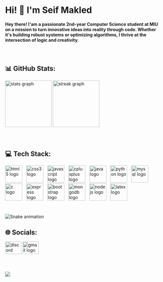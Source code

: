 <h1 align="left">Hi! 👋 I'm Seif Makled<br></h2> <h4>Hey there! I'am a passionate 2nd-year Computer Science student at MIU on a mission to turn innovative ideas into reality through code. Whether it's building robust systems or optimizing algorithms, I thrive at the intersection of logic and creativity.</h4>

###

<br clear="both">

<h2 align="left"> 📊 GitHub Stats: <br> </h2>
<div align="left">
  <img src="https://github-readme-stats.vercel.app/api?username=Seifmakled&hide_title=false&hide_rank=false&show_icons=true&include_all_commits=true&count_private=true&disable_animations=false&theme=dracula&locale=en&hide_border=false" height="150" alt="stats graph"  />
  <img src="https://streak-stats.demolab.com?user=Seifmakled&locale=en&mode=daily&theme=dracula&hide_border=false&border_radius=5" height="150" alt="streak graph"  />
</div>

###

<br clear="both">


<h2 align="left"> 💻 Tech Stack: <br> </h2>
<div align="left">
<img src="https://cdn.jsdelivr.net/gh/devicons/devicon/icons/html5/html5-original.svg" height="55" alt="html5 logo" />
<img width="5" />
<img src="https://cdn.jsdelivr.net/gh/devicons/devicon/icons/css3/css3-original.svg" height="55" alt="css3 logo" />
<img width="5" />
<img src="https://cdn.jsdelivr.net/gh/devicons/devicon/icons/javascript/javascript-original.svg" height="55" alt="javascript logo" />
<img width="5" />
<img src="https://cdn.jsdelivr.net/gh/devicons/devicon/icons/cplusplus/cplusplus-original.svg" height="55" alt="cplusplus logo" />
<img width="5" />
<img src="https://cdn.jsdelivr.net/gh/devicons/devicon/icons/java/java-original.svg" height="55" alt="java logo" />
<img width="5" />
<img src="https://cdn.jsdelivr.net/gh/devicons/devicon/icons/python/python-original.svg" height="55" alt="python logo" />
<img width="5" />
<img src="https://cdn.jsdelivr.net/gh/devicons/devicon/icons/mysql/mysql-original.svg" height="55" alt="mysql logo" />
<img width="5" />
<img src="https://cdn.jsdelivr.net/gh/devicons/devicon/icons/c/c-original.svg" height="55" alt="c logo" />
<img width="5" />
<img src="https://cdn.jsdelivr.net/gh/devicons/devicon/icons/express/express-original.svg" height="55" alt="express logo" />
<img width="5" />
<img src="https://cdn.jsdelivr.net/gh/devicons/devicon/icons/bootstrap/bootstrap-original.svg" height="55" alt="bootstrap logo" />
<img width="5" />
<img src="https://cdn.jsdelivr.net/gh/devicons/devicon/icons/mongodb/mongodb-original.svg" height="55" alt="mongodb logo" />
<img width="5" />
<img src="https://cdn.jsdelivr.net/gh/devicons/devicon/icons/nodejs/nodejs-original.svg" height="55" alt="nodejs logo" />
<img width="5" />
<img src="https://cdn.jsdelivr.net/gh/devicons/devicon/icons/latex/latex-original.svg" height="55" alt="latex logo" />
</div>

###

<br clear="both">

<picture>
<source media="(prefers-color-scheme: dark)" srcset="https://raw.githubusercontent.com/tobiasmeyhoefer/tobiasmeyhoefer/output/github-snake-dark.svg" />
<source media="(prefers-color-scheme: light)" srcset="https://raw.githubusercontent.com/tobiasmeyhoefer/tobiasmeyhoefer/output/github-snake.svg" />
<img src="https://raw.githubusercontent.com/tobiasmeyhoefer/tobiasmeyhoefer/output/github-snake.svg" alt="Snake animation" />
</picture>


###

<h2 align="left"> 🌐 Socials: <br> </h2>
<div align="left">
  <img src="https://raw.githubusercontent.com/maurodesouza/profile-readme-generator/master/src/assets/icons/social/discord/default.svg" width="52" height="40" alt="discord logo"  />
  <img src="https://raw.githubusercontent.com/maurodesouza/profile-readme-generator/master/src/assets/icons/social/gmail/default.svg" width="52" height="40" alt="gmail logo"  />
</div>

###

<br>

![](https://quotes-github-readme.vercel.app/api?type=vetical&theme=dark)

###
